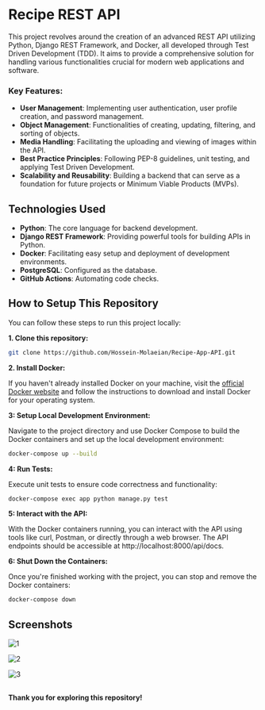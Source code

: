 # Recipe REST API

This project revolves around the creation of an advanced REST API utilizing Python, Django REST Framework, and Docker, all developed through Test Driven Development (TDD). It aims to provide a comprehensive solution for handling various functionalities crucial for modern web applications and software.

### Key Features:

- **User Management**: Implementing user authentication, user profile creation, and password management.
- **Object Management**: Functionalities of creating, updating, filtering, and sorting of objects.
- **Media Handling**: Facilitating the uploading and viewing of images within the API.
- **Best Practice Principles**: Following PEP-8 guidelines, unit testing, and applying Test Driven Development.
- **Scalability and Reusability**: Building a backend that can serve as a foundation for future projects or Minimum Viable Products (MVPs).

## Technologies Used

- **Python**: The core language for backend development.
- **Django REST Framework**: Providing powerful tools for building APIs in Python.
- **Docker**: Facilitating easy setup and deployment of development environments.
- **PostgreSQL**: Configured as the database.
- **GitHub Actions**: Automating code checks.

## How to Setup This Repository

You can follow these steps to run this project locally:

**1. Clone this repository:**
```bash
git clone https://github.com/Hossein-Molaeian/Recipe-App-API.git
```
**2. Install Docker:** <br>

If you haven't already installed Docker on your machine, visit the [official Docker website](https://www.docker.com/products/docker-desktop/) and follow the instructions to download and install Docker for your operating system.

**3: Setup Local Development Environment:** <br>

Navigate to the project directory and use Docker Compose to build the Docker containers and set up the local development environment:
```bash
docker-compose up --build
```
**4: Run Tests:** <br>

Execute unit tests to ensure code correctness and functionality:
```bash
docker-compose exec app python manage.py test
```
**5: Interact with the API:** <br>

With the Docker containers running, you can interact with the API using tools like curl, Postman, or directly through a web browser. The API endpoints should be accessible at http://localhost:8000/api/docs.

**6: Shut Down the Containers:** <br>

Once you're finished working with the project, you can stop and remove the Docker containers:
```bash
docker-compose down
```
## Screenshots

![1](https://github.com/Hossein-Molaeian/Recipe-App-API/assets/96408257/273deb4e-ea37-464d-a98d-3107bd4aa26f)


![2](https://github.com/Hossein-Molaeian/Recipe-App-API/assets/96408257/c34ffb41-4c8c-4df2-a20f-ebcb7a053813)


![3](https://github.com/Hossein-Molaeian/Recipe-App-API/assets/96408257/68beaabb-118f-4f09-bf41-6be5d4193e1a)


##

**Thank you for exploring this repository!**
